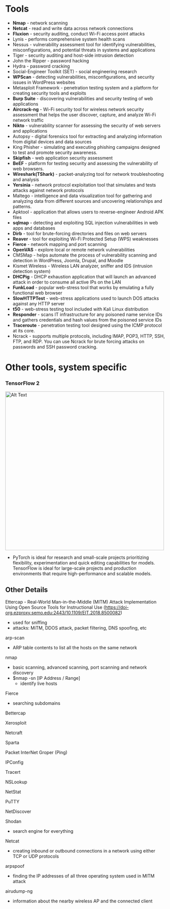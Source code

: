 # Tools
* **Nmap** - network scanning
* **Netcat** - read and write data across network connections
* **Fluxion** - security auditing, conduct Wi-Fi access point attacks
* Lynis - performs comprehensive system health scans
* Nessus - vulnerability assessment tool for identifying vulnerabilities, misconfigurations, and potential threats in systems and applications
* Tiger - security auditing and host-side intrusion detection
* John the Ripper - password hacking
* Hydra - password cracking
* Social-Engineer Toolkit (SET) - social engineering research
* **WPScan** - detecting vulnerabilities, misconfigurations, and security issues in WordPress websites
* Metasploit Framework - penetration testing system and a platform for creating security tools and exploits
* **Burp Suite** - discovering vulnerabilities and security testing of web applications
* **Aircrack-ng** - Wi-Fi security tool for wireless network security assessment that helps the user discover, capture, and analyze Wi-Fi network traffic
* **Nikto** - vulnerability scanner for assessing the security of web servers and applications
* Autopsy - digital forensics tool for extracting and analyzing information from digital devices and data sources
* King Phisher - simulating and executing phishing campaigns designed to test and promote security awareness. 
* **Skipfish** - web application security assessment
* **BeEF** - platform for testing security and assessing the vulnerability of web browsers.
* **Wireshark(TShark)** - packet-analyzing tool for network troubleshooting and analysis
* **Yersinia** - network protocol exploitation tool that simulates and tests attacks against network protocols
* Maltego - intelligence and data visualization tool for gathering and analyzing data from different sources and uncovering relationships and patterns.
* Apktool - application that allows users to reverse-engineer Android APK files
* **sqlmap** - detecting and exploiting SQL injection vulnerabilities in web apps and databases
* **Dirb** - tool for brute-forcing directories and files on web servers
* **Reaver** - tool for exploiting Wi-Fi Protected Setup (WPS) weaknesses
* **Fierce** - network mapping and port scanning
* **OpenVAS** - explore local or remote network vulnerabilities
* CMSMap - helps automate the process of vulnerability scanning and detection in WordPress, Joomla, Drupal, and Moodle
* Kismet Wireless - Wireless LAN analyzer, sniffer and IDS (intrusion detection system)
* **DHCPig** - DHCP exhaustion application that will launch an advanced attack in order to consume all active IPs on the LAN
* **FunkLoad** - popular web-stress tool that works by emulating a fully functional web browser
* **SlowHTTPTest** - web-stress applications used to launch DOS attacks against any HTTP server
* **t50** - web-stress testing tool included with Kali Linux distribution
* **Responder** - scans IT infrastructure for any poisoned name service IDs and gathers credentials and hash values from the poisoned service IDs
* **Traceroute** - penetration testing tool designed using the ICMP protocol at its core.
* Ncrack - supports multiple protocols, including IMAP, POP3, HTTP, SSH, FTP, and RDP. You can use Ncrack for brute forcing attacks on passwords and SSH password cracking.

# Other tools, system specific

### TensorFlow 2

<img src="Images/tensorFlow2_req.png" alt="Alt Text" width="500">

* PyTorch is ideal for research and small-scale projects prioritizing flexibility, experimentation and quick editing capabilities for models. TensorFlow is ideal for large-scale projects and production environments that require high-performance and scalable models.


## Other Details
Ettercap - Real-World Man-in-the-Middle (MITM) Attack Implementation Using Open Source Tools for Instructional Use (https://doi-org.ezproxy.semo.edu:2443/10.1109/EIT.2018.8500082)
* used for sniffing
* attacks: MiTM, DDOS attack, packet filtering, DNS spoofing, etc


arp-scan
* ARP table contents to list all the hosts on the same network

nmap
* basic scanning, advanced scanning, port scanning and network discovery
* $nmap -sn [IP Address / Range]
  * identify live hosts
  
Fierce
*  searching subdomains


Bettercap


Xerosploit


Netcraft


Sparta


Packet InterNet Groper (Ping)


IPConfig


Tracert


NSLookup


NetStat


PuTTY


NetDiscover


Shodan
* search engine for everything

Netcat
* creating inbound or outbound connections in a network using either TCP or UDP protocols

arpspoof
* finding the IP addresses of all three operating system used in MITM attack

airudump-ng
* information about the nearby wireless AP and the connected client
